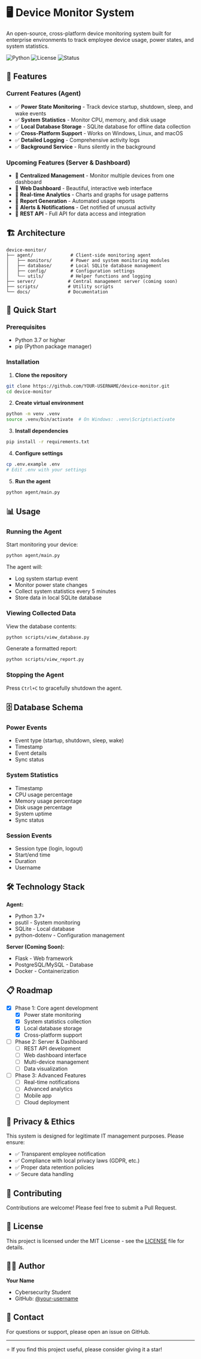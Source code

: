# 🖥️ Device Monitor System

An open-source, cross-platform device monitoring system built for enterprise environments to track employee device usage, power states, and system statistics.

![Python](https://img.shields.io/badge/Python-3.7+-blue.svg)
![License](https://img.shields.io/badge/License-MIT-green.svg)
![Status](https://img.shields.io/badge/Status-In%20Development-yellow.svg)

## 🌟 Features

### Current Features (Agent)
- ✅ **Power State Monitoring** - Track device startup, shutdown, sleep, and wake events
- ✅ **System Statistics** - Monitor CPU, memory, and disk usage
- ✅ **Local Database Storage** - SQLite database for offline data collection
- ✅ **Cross-Platform Support** - Works on Windows, Linux, and macOS
- ✅ **Detailed Logging** - Comprehensive activity logs
- ✅ **Background Service** - Runs silently in the background

### Upcoming Features (Server & Dashboard)
- 🔄 **Centralized Management** - Monitor multiple devices from one dashboard
- 🔄 **Web Dashboard** - Beautiful, interactive web interface
- 🔄 **Real-time Analytics** - Charts and graphs for usage patterns
- 🔄 **Report Generation** - Automated usage reports
- 🔄 **Alerts & Notifications** - Get notified of unusual activity
- 🔄 **REST API** - Full API for data access and integration

## 🏗️ Architecture

```
device-monitor/
├── agent/              # Client-side monitoring agent
│   ├── monitors/       # Power and system monitoring modules
│   ├── database/       # Local SQLite database management
│   ├── config/         # Configuration settings
│   └── utils/          # Helper functions and logging
├── server/            # Central management server (coming soon)
├── scripts/           # Utility scripts
└── docs/              # Documentation
```

## 🚀 Quick Start

### Prerequisites
- Python 3.7 or higher
- pip (Python package manager)

### Installation

1. **Clone the repository**
```bash
git clone https://github.com/YOUR-USERNAME/device-monitor.git
cd device-monitor
```

2. **Create virtual environment**
```bash
python -m venv .venv
source .venv/bin/activate  # On Windows: .venv\Scripts\activate
```

3. **Install dependencies**
```bash
pip install -r requirements.txt
```

4. **Configure settings**
```bash
cp .env.example .env
# Edit .env with your settings
```

5. **Run the agent**
```bash
python agent/main.py
```

## 📊 Usage

### Running the Agent

Start monitoring your device:
```bash
python agent/main.py
```

The agent will:
- Log system startup event
- Monitor power state changes
- Collect system statistics every 5 minutes
- Store data in local SQLite database

### Viewing Collected Data

View the database contents:
```bash
python scripts/view_database.py
```

Generate a formatted report:
```bash
python scripts/view_report.py
```

### Stopping the Agent

Press `Ctrl+C` to gracefully shutdown the agent.

## 🗄️ Database Schema

### Power Events
- Event type (startup, shutdown, sleep, wake)
- Timestamp
- Event details
- Sync status

### System Statistics
- Timestamp
- CPU usage percentage
- Memory usage percentage
- Disk usage percentage
- System uptime
- Sync status

### Session Events
- Session type (login, logout)
- Start/end time
- Duration
- Username

## 🛠️ Technology Stack

**Agent:**
- Python 3.7+
- psutil - System monitoring
- SQLite - Local database
- python-dotenv - Configuration management

**Server (Coming Soon):**
- Flask - Web framework
- PostgreSQL/MySQL - Database
- Docker - Containerization

## 📋 Roadmap

- [x] Phase 1: Core agent development
  - [x] Power state monitoring
  - [x] System statistics collection
  - [x] Local database storage
  - [x] Cross-platform support
- [ ] Phase 2: Server & Dashboard
  - [ ] REST API development
  - [ ] Web dashboard interface
  - [ ] Multi-device management
  - [ ] Data visualization
- [ ] Phase 3: Advanced Features
  - [ ] Real-time notifications
  - [ ] Advanced analytics
  - [ ] Mobile app
  - [ ] Cloud deployment

## 🔐 Privacy & Ethics

This system is designed for legitimate IT management purposes. Please ensure:
- ✅ Transparent employee notification
- ✅ Compliance with local privacy laws (GDPR, etc.)
- ✅ Proper data retention policies
- ✅ Secure data handling

## 🤝 Contributing

Contributions are welcome! Please feel free to submit a Pull Request.

## 📝 License

This project is licensed under the MIT License - see the [LICENSE](LICENSE) file for details.

## 👨‍💻 Author

**Your Name**
- Cybersecurity Student
- GitHub: [@your-username](https://github.com/your-username)

## 📧 Contact

For questions or support, please open an issue on GitHub.

---

⭐ If you find this project useful, please consider giving it a star!
